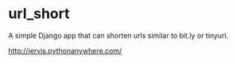 # url_short

A simple Django app that can shorten urls similar to bit.ly or tinyurl.

http://jervis.pythonanywhere.com/
